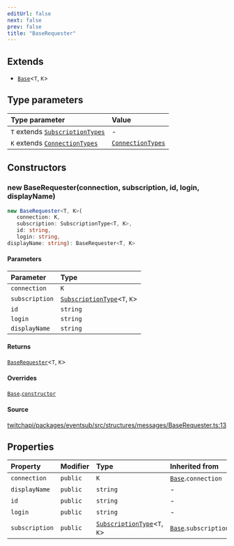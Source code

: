 ```yaml
---
editUrl: false
next: false
prev: false
title: "BaseRequester"
---
```


## Extends

- [`Base`](Base.md)\<`T`, `K`\>

## Type parameters

| Type parameter | Value |
| :------ | :------ |
| `T` extends [`SubscriptionTypes`](../enumerations/SubscriptionTypes.md) | - |
| `K` extends [`ConnectionTypes`](../type-aliases/ConnectionTypes.md) | [`ConnectionTypes`](../type-aliases/ConnectionTypes.md) |

## Constructors

### new BaseRequester(connection, subscription, id, login, displayName)

```ts
new BaseRequester<T, K>(
   connection: K, 
   subscription: SubscriptionType<T, K>, 
   id: string, 
   login: string, 
displayName: string): BaseRequester<T, K>
```

#### Parameters

| Parameter | Type |
| :------ | :------ |
| `connection` | `K` |
| `subscription` | [`SubscriptionType`](../type-aliases/SubscriptionType.md)\<`T`, `K`\> |
| `id` | `string` |
| `login` | `string` |
| `displayName` | `string` |

#### Returns

[`BaseRequester`](BaseRequester.md)\<`T`, `K`\>

#### Overrides

[`Base`](Base.md).[`constructor`](Base.md#constructors)

#### Source

[twitchapi/packages/eventsub/src/structures/messages/BaseRequester.ts:13](https://github.com/pablornc/twitchapi//blob/b274026/packages/eventsub/src/structures/messages/BaseRequester.ts#L13)

## Properties

| Property | Modifier | Type | Inherited from |
| :------ | :------ | :------ | :------ |
| `connection` | `public` | `K` | [`Base`](Base.md).`connection` |
| `displayName` | `public` | `string` | - |
| `id` | `public` | `string` | - |
| `login` | `public` | `string` | - |
| `subscription` | `public` | [`SubscriptionType`](../type-aliases/SubscriptionType.md)\<`T`, `K`\> | [`Base`](Base.md).`subscription` |
